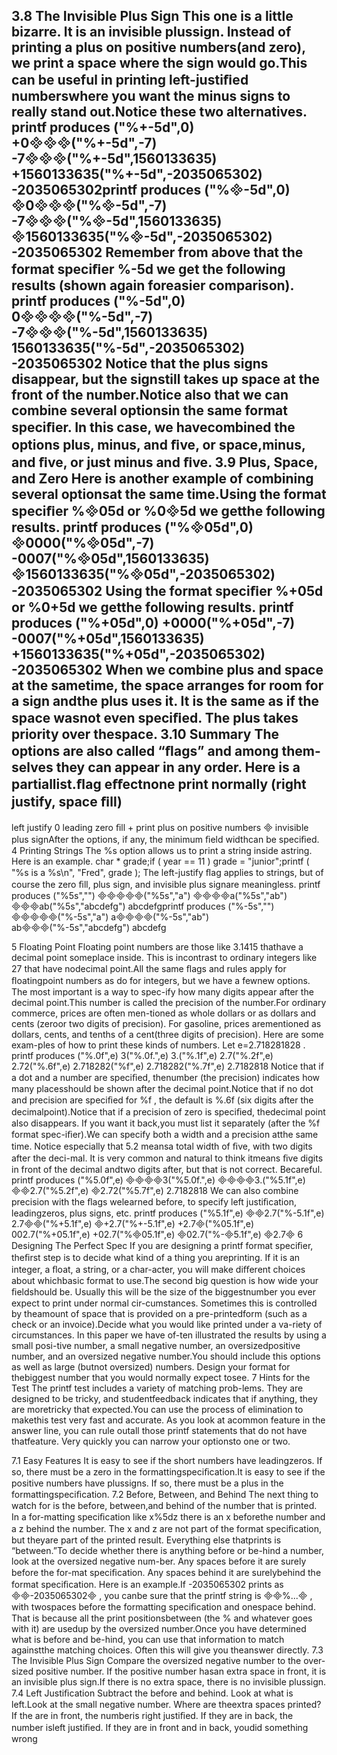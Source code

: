 
 
3.8 The Invisible Plus Sign
This one is a little bizarre. It is an invisible plussign. Instead of printing a plus on positive numbers(and zero), we print a space where the sign would go.This can be useful in printing left-justiﬁed numberswhere you want the minus signs to really stand out.Notice these two alternatives.
printf
 produces
("%+-5d",0) +0("%+-5d",-7) -7("%+-5d",1560133635) +1560133635("%+-5d",-2035065302) -2035065302printf
 produces
("%-5d",0) 0("%-5d",-7) -7("%-5d",1560133635) 1560133635("%-5d",-2035065302) -2035065302
Remember from above that the format speciﬁer
%-5d
 we get the following results (shown again foreasier comparison).
printf
 produces
("%-5d",0) 0("%-5d",-7) -7("%-5d",1560133635) 1560133635("%-5d",-2035065302) -2035065302
Notice that the plus signs disappear, but the signstill takes up space at the front of the number.Notice also that we can combine several optionsin the same format speciﬁer. In this case, we havecombined the options plus, minus, and ﬁve, or space,minus, and ﬁve, or just minus and ﬁve.
3.9 Plus, Space, and Zero
Here is another example of combining several optionsat the same time.Using the format speciﬁer
 %05d
 or
 %05d
 we getthe following results.
printf
 produces
("%05d",0) 0000("%05d",-7) -0007("%05d",1560133635) 1560133635("%05d",-2035065302) -2035065302
Using the format speciﬁer
 %+05d
 or
 %0+5d
 we getthe following results.
printf
 produces
("%+05d",0) +0000("%+05d",-7) -0007("%+05d",1560133635) +1560133635("%+05d",-2035065302) -2035065302
When we combine plus and space at the sametime, the space arranges for room for a sign andthe plus uses it. It is the same as if the space wasnot even speciﬁed. The plus takes priority over thespace.
3.10 Summary
The options are also called “ﬂags” and among them-selves they can appear in any order. Here is a partiallist.ﬂag eﬀectnone print normally (right justify, space ﬁll)
-
 left justify
0
 leading zero ﬁll
+
 print plus on positive numbers

 invisible plus signAfter the options, if any, the minimum ﬁeld widthcan be speciﬁed.
4 Printing Strings
The
 %s
 option allows us to print a string inside astring. Here is an example.
char * grade;if ( year == 11 ) grade = "junior";printf ( "%s is a %s\n", "Fred", grade );
The left-justify ﬂag applies to strings, but of course the zero ﬁll, plus sign, and invisible plus signare meaningless.
printf
 produces
("%5s","") ("%5s","a") a("%5s","ab") ab("%5s","abcdefg") abcdefgprintf
 produces
("%-5s","") ("%-5s","a") a("%-5s","ab") ab("%-5s","abcdefg") abcdefg

 
5 Floating Point
Floating point numbers are those like
 3.1415
 thathave a decimal point someplace inside. This is incontrast to ordinary integers like
 27
 that have nodecimal point.All the same ﬂags and rules apply for ﬂoatingpoint numbers as do for integers, but we have a fewnew options. The most important is a way to spec-ify how many digits appear after the decimal point.This number is called the
 precision
 of the number.For ordinary commerce, prices are often men-tioned as whole dollars or as dollars and cents (zeroor two digits of precision). For gasoline, prices arementioned as dollars, cents, and tenths of a cent(three digits of precision). Here are some exam-ples of how to print these kinds of numbers. Let
e=2.718281828
.
printf
 produces
("%.0f",e) 3("%.0f.",e) 3.("%.1f",e) 2.7("%.2f",e) 2.72("%.6f",e) 2.718282("%f",e) 2.718282("%.7f",e) 2.7182818
Notice that if a dot and a number are speciﬁed, thenumber (the precision) indicates how many placesshould be shown after the decimal point.Notice that if no dot and precision are speciﬁed for
%f
, the default is
 %.6f
 (six digits after the decimalpoint).Notice that if a precision of zero is speciﬁed, thedecimal point also disappears. If you want it back,you must list it separately (after the
 %f
 format spec-iﬁer).We can specify both a width and a precision atthe same time. Notice especially that
 5.2
 meansa total width of ﬁve, with two digits after the deci-mal.
 It is very common and natural to think itmeans ﬁve digits in front of the decimal andtwo digits after, but that is not correct.
 Becareful.
printf
 produces
("%5.0f",e) 3("%5.0f.",e) 3.("%5.1f",e) 2.7("%5.2f",e) 2.72("%5.7f",e) 2.7182818
We can also combine precision with the ﬂags welearned before, to specify left justiﬁcation, leadingzeros, plus signs, etc.
printf
 produces
("%5.1f",e) 2.7("%-5.1f",e) 2.7("%+5.1f",e) +2.7("%+-5.1f",e) +2.7("%05.1f",e) 002.7("%+05.1f",e) +02.7("%05.1f",e) 02.7("%-5.1f",e) 2.7
6 Designing The Perfect Spec
If you are designing a
 printf
 format speciﬁer, theﬁrst step is to decide what kind of a thing you areprinting. If it is an integer, a ﬂoat, a string, or a char-acter, you will make diﬀerent choices about whichbasic format to use.The second big question is how wide your ﬁeldshould be. Usually this will be the size of the biggestnumber you ever expect to print under normal cir-cumstances. Sometimes this is controlled by theamount of space that is provided on a pre-printedform (such as a check or an invoice).Decide what you would like printed under a va-riety of circumstances. In this paper we have of-ten illustrated the results by using a small posi-tive number, a small negative number, an oversizedpositive number, and an oversized negative number.You should include this options as well as large (butnot oversized) numbers. Design your format for thebiggest number that you would normally expect tosee.
7 Hints for the Test
The
 printf
 test includes a variety of matching prob-lems. They are designed to be tricky, and studentfeedback indicates that if anything, they are moretricky that expected.You can use the process of elimination to makethis test very fast and accurate. As you look at acommon feature in the answer line, you can rule outall those
 printf
 statements that do not have thatfeature. Very quickly you can narrow your optionsto one or two.

 
7.1 Easy Features
It is easy to see if the short numbers have leadingzeros. If so, there must be a zero in the formattingspeciﬁcation.It is easy to see if the positive numbers have plussigns. If so, there must be a plus in the formattingspeciﬁcation.
7.2 Before, Between, and Behind
The next thing to watch for is the before, between,and behind of the number that is printed. In a for-matting speciﬁcation like
 x%5dz
 there is an
 x
 beforethe number and a
 z
 behind the number. The
 x
 and
z
 are not part of the format speciﬁcation, but theyare part of the printed result. Everything else thatprints is “between.”To decide whether there is anything before or be-hind a number, look at the oversized negative num-ber. Any spaces before it are surely before the for-mat speciﬁcation. Any spaces behind it are surelybehind the format speciﬁcation. Here is an example.If -2035065302 prints as
 -2035065302
, you canbe sure that the
 printf
 string is
 %...
, with twospaces before the formatting speciﬁcation and onespace behind. That is because all the print positionsbetween (the
 %
 and whatever goes with it) are usedup by the oversized number.Once you have determined what is before and be-hind, you can use that information to match againstthe matching choices. Often this will give you theanswer directly.
7.3 The Invisible Plus Sign
Compare the oversized negative number to the over-sized positive number. If the positive number hasan extra space in front, it is an invisible plus sign.If there is no extra space, there is no invisible plussign.
7.4 Left Justiﬁcation
Subtract the before and behind. Look at what is left.Look at the small negative number. Where are theextra spaces printed? If the are in front, the numberis right justiﬁed. If they are in back, the number isleft justiﬁed. If they are in front and in back, youdid something wrong
